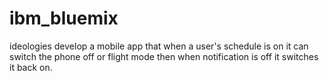 # ibm_bluemix
ideologies
develop a mobile app that when a user's schedule is on it can switch the phone off or flight mode then when notification is off it switches it back on.
